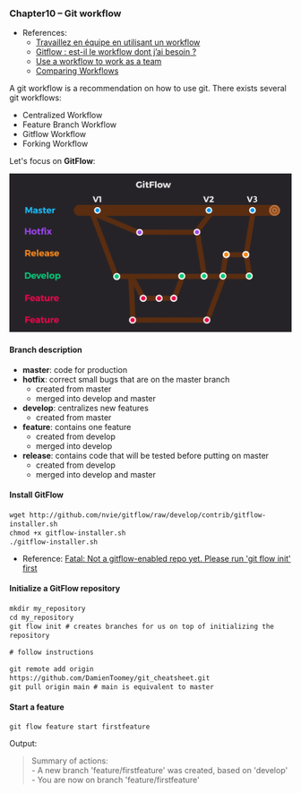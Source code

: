 ### Chapter10 – Git workflow

- References:
    - [Travaillez en équipe en utilisant un workflow](https://openclassrooms.com/fr/courses/5641721-utilisez-git-et-github-pour-vos-projets-de-developpement/6113111-travaillez-en-equipe-en-utilisant-un-workflow)
    - [Gitflow : est-il le workflow dont j’ai besoin ?](https://blog.engineering.publicissapient.fr/2018/03/28/gitflow-est-il-le-workflow-dont-jai-besoin/)
    - [Use a workflow to work as a team](https://openclassrooms.com/fr/courses/5671626-manage-your-code-project-with-git-github/6152311-use-a-workflow-to-work-as-a-team)
    - [Comparing Workflows](https://www.atlassian.com/git/tutorials/comparing-workflows)

A git workflow is a recommendation on how to use git. There exists several git workflows:
- Centralized Workflow
- Feature Branch Workflow
- Gitflow Workflow
- Forking Workflow

Let's focus on **GitFlow**:

![](../../images/chapter10/gitflow.png)

#### Branch description

- **master**: code for production
- **hotfix**: correct small bugs that are on the master branch
    - created from master
    - merged into develop and master
- **develop**: centralizes new features
    - created from master
- **feature**: contains one feature
    - created from develop
    - merged into develop
- **release**: contains code that will be tested before putting on master 
    - created from develop
    - merged into develop and master

#### Install GitFlow

```
wget http://github.com/nvie/gitflow/raw/develop/contrib/gitflow-installer.sh
chmod +x gitflow-installer.sh
./gitflow-installer.sh
```

- Reference: [Fatal: Not a gitflow-enabled repo yet. Please run 'git flow init' first](https://stackoverflow.com/questions/36843062/fatal-not-a-gitflow-enabled-repo-yet-please-run-git-flow-init-first)

#### Initialize a GitFlow repository

```
mkdir my_repository
cd my_repository
git flow init # creates branches for us on top of initializing the repository
```

```
# follow instructions
```

```
git remote add origin https://github.com/DamienToomey/git_cheatsheet.git
git pull origin main # main is equivalent to master
```

#### Start a feature

```
git flow feature start firstfeature
```

Output:

>Summary of actions:  
\- A new branch 'feature/firstfeature' was created, based on 'develop'  
\- You are now on branch 'feature/firstfeature'
